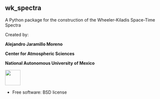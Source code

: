 ## wk_spectra

A Python package for the construction of the Wheeler-Kiladis Space-Time Spectra


Created by:

**Alejandro Jaramillo Moreno**

**Center for Atmospheric Sciences**

**National Autonomous University of Mexico**

<img src="https://github.com/ajaramillomoreno/wk_spectra/blob/master/CCA-color-1024x1001.png" width="50">


* Free software: BSD license

